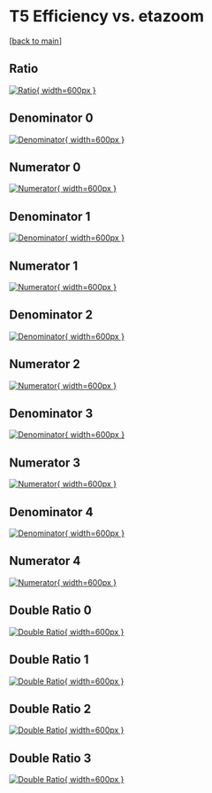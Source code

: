 # T5 Efficiency vs. etazoom

[[back to main](./)]



## Ratio

[![Ratio](../mtv/var/T5_xtr_321_1_eff_etazoom.png){ width=600px }](../mtv/var/T5_xtr_321_1_eff_etazoom.pdf)

## Denominator 0

[![Denominator](../mtv/den/T5_xtr_321_1_eff_etazoom_den0.png){ width=600px }](../mtv/den/T5_xtr_321_1_eff_etazoom_den0.pdf)

## Numerator 0

[![Numerator](../mtv/num/T5_xtr_321_1_eff_etazoom_num0.png){ width=600px }](../mtv/num/T5_xtr_321_1_eff_etazoom_num0.pdf)

## Denominator 1

[![Denominator](../mtv/den/T5_xtr_321_1_eff_etazoom_den1.png){ width=600px }](../mtv/den/T5_xtr_321_1_eff_etazoom_den1.pdf)

## Numerator 1

[![Numerator](../mtv/num/T5_xtr_321_1_eff_etazoom_num1.png){ width=600px }](../mtv/num/T5_xtr_321_1_eff_etazoom_num1.pdf)

## Denominator 2

[![Denominator](../mtv/den/T5_xtr_321_1_eff_etazoom_den2.png){ width=600px }](../mtv/den/T5_xtr_321_1_eff_etazoom_den2.pdf)

## Numerator 2

[![Numerator](../mtv/num/T5_xtr_321_1_eff_etazoom_num2.png){ width=600px }](../mtv/num/T5_xtr_321_1_eff_etazoom_num2.pdf)

## Denominator 3

[![Denominator](../mtv/den/T5_xtr_321_1_eff_etazoom_den3.png){ width=600px }](../mtv/den/T5_xtr_321_1_eff_etazoom_den3.pdf)

## Numerator 3

[![Numerator](../mtv/num/T5_xtr_321_1_eff_etazoom_num3.png){ width=600px }](../mtv/num/T5_xtr_321_1_eff_etazoom_num3.pdf)

## Denominator 4

[![Denominator](../mtv/den/T5_xtr_321_1_eff_etazoom_den4.png){ width=600px }](../mtv/den/T5_xtr_321_1_eff_etazoom_den4.pdf)

## Numerator 4

[![Numerator](../mtv/num/T5_xtr_321_1_eff_etazoom_num4.png){ width=600px }](../mtv/num/T5_xtr_321_1_eff_etazoom_num4.pdf)

## Double Ratio 0

[![Double Ratio](../mtv/ratio/T5_xtr_321_1_eff_etazoom_ratio0.png){ width=600px }](../mtv/ratio/T5_xtr_321_1_eff_etazoom_ratio0.pdf)

## Double Ratio 1

[![Double Ratio](../mtv/ratio/T5_xtr_321_1_eff_etazoom_ratio1.png){ width=600px }](../mtv/ratio/T5_xtr_321_1_eff_etazoom_ratio1.pdf)

## Double Ratio 2

[![Double Ratio](../mtv/ratio/T5_xtr_321_1_eff_etazoom_ratio2.png){ width=600px }](../mtv/ratio/T5_xtr_321_1_eff_etazoom_ratio2.pdf)

## Double Ratio 3

[![Double Ratio](../mtv/ratio/T5_xtr_321_1_eff_etazoom_ratio3.png){ width=600px }](../mtv/ratio/T5_xtr_321_1_eff_etazoom_ratio3.pdf)

